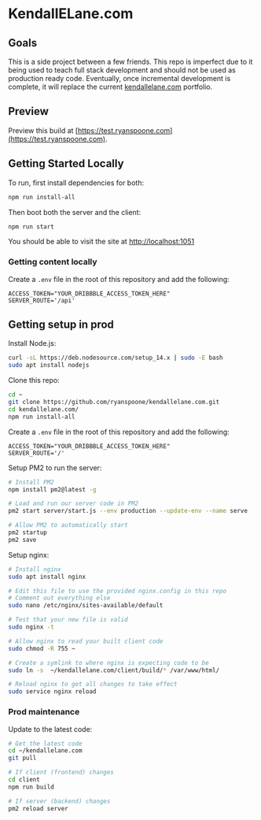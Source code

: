 # KendallELane.com

## Goals

This is a side project between a few friends. This repo is imperfect due to it being used to teach full stack development and should not be used as production ready code. Eventually, once incremental development is complete, it will replace the current [kendallelane.com](https://www.kendallelane.com/) portfolio.

## Preview

Preview this build at [https://test.ryanspoone.com](https://test.ryanspoone.com).

## Getting Started Locally

To run, first install dependencies for both:

```bash
npm run install-all
```

Then boot both the server and the client:

```bash
npm run start
```

You should be able to visit the site at [http://localhost:1051](http://localhost:1051)

### Getting content locally

Create a `.env` file in the root of this repository and add the following:

```text
ACCESS_TOKEN="YOUR_DRIBBBLE_ACCESS_TOKEN_HERE"
SERVER_ROUTE='/api'
```

## Getting setup in prod

Install Node.js:

```bash
curl -sL https://deb.nodesource.com/setup_14.x | sudo -E bash
sudo apt install nodejs
```

Clone this repo:

```bash
cd ~
git clone https://github.com/ryanspoone/kendallelane.com.git
cd kendallelane.com/
npm run install-all
```

Create a `.env` file in the root of this repository and add the following:

```text
ACCESS_TOKEN="YOUR_DRIBBBLE_ACCESS_TOKEN_HERE"
SERVER_ROUTE='/'
```

Setup PM2 to run the server:

```bash
# Install PM2
npm install pm2@latest -g

# Load and run our server code in PM2
pm2 start server/start.js --env production --update-env --name serve

# Allow PM2 to automatically start
pm2 startup
pm2 save
```

Setup nginx:

```bash
# Install nginx
sudo apt install nginx

# Edit this file to use the provided nginx.config in this repo
# Comment out everything else
sudo nano /etc/nginx/sites-available/default

# Test that your new file is valid
sudo nginx -t

# Allow nginx to read your built client code
sudo chmod -R 755 ~

# Create a symlink to where nginx is expecting code to be
sudo ln -s  ~/kendallelane.com/client/build/* /var/www/html/

# Reload nginx to get all changes to take effect
sudo service nginx reload
```

### Prod maintenance

Update to the latest code:

```bash
# Get the latest code
cd ~/kendallelane.com
git pull

# If client (frontend) changes
cd client
npm run build

# If server (backend) changes
pm2 reload server
```
